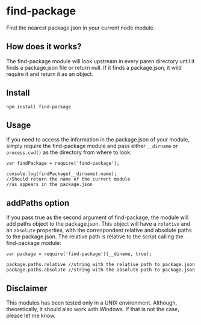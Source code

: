 # find-package
Find the nearest package.json in your current node module.

## How does it works?
The find-package module will look upstream in every paren directory until it finds a package.json file or return null.
If it finds a package.json, it wild require it and return it as an object.

## Install

```
npm install find-package

```

## Usage

If you need to access the information in the package.json of your module, simply require the find-package module and pass either `__dirname` or `process.cwd()` as the directory from where to look:

```
var findPackage = require('find-package');

console.log(findPackage(__dirname).name);
//Should return the name of the current module
//as appears in the package.json

```

## addPaths option

If you pass true as the second argument of find-package, the module will add paths object to the package.json. This object will have a `relative` and an `absolute` properties, with the correspondent relative and absolute paths to the package.json. The relative path is relative to the script calling the find-package module:

```
var package = require('find-package')(__diname, true);

package.paths.relative //string with the relative path to package.json
package.paths.absolute //string with the absolute path to package.json

```

## Disclaimer

This modules has been tested only in a UNIX environment. Although, theoretically, it should also work with Windows. If that is not the case, please let me know.
